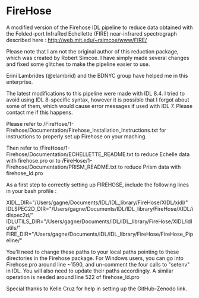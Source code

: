 # FireHose
A modified version of the Firehose IDL pipeline to reduce data obtained with the Folded-port InfraRed Echellette (FIRE) near-infrared spectrograph described here : http://web.mit.edu/~rsimcoe/www/FIRE/

Please note that I am not the original author of this reduction package, which was created by Robert Simcoe. I have simply made several changes and fixed some glitches to make the pipeline easier to use.

Erini Lambrides (@elambrid) and the BDNYC group have helped me in this enterprise.
 
The latest modifications to this pipeline were made with IDL 8.4. I tried to avoid using IDL 8-specific syntax, however it is possible that I forgot about some of them, which would cause error messages if used with IDL 7. Please contact me if this happens.

Please refer to /FireHose/1-Firehose/Documentation/Firehose_Installation_Instructions.txt for instructions to properly set up Firehose on your maching.

Then refer to /FireHose/1-Firehose/Documentation/ECHELLETTE_README.txt to reduce Echelle data with firehose.pro
or to /FireHose/1-Firehose/Documentation/PRISM_README.txt to reduce Prism data with firehose_ld.pro

As a first step to correctly setting up FIREHOSE, include the following lines in your bash profile :

XIDL_DIR="/Users/gagne/Documents/IDL/IDL_library/FireHose/XIDL/xidl/"
IDLSPEC2D_DIR="/Users/gagne/Documents/IDL/IDL_library/FireHose/XIDL/idlspec2d/"
IDLUTILS_DIR="/Users/gagne/Documents/IDL/IDL_library/FireHose/XIDL/idlutils/"
FIRE_DIR="/Users/gagne/Documents/IDL/IDL_library/FireHose/FireHose_Pipeline/"

You'll need to change these paths to your local paths pointing to these directories in the Firehose package. For Windows users, you can go into Firehose.pro around line ~1590, and un-comment the four calls to "setenv" in IDL. You will also need to update their paths accordingly. A similar operation is needed around line 522 of firehose_ld.pro

Special thanks to Kelle Cruz for help in setting up the GitHub-Zenodo link.
